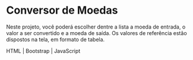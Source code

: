 # Conversor de Moedas

Neste projeto, você poderá escolher dentre a lista a moeda de entrada, o valor a ser convertido e a moeda de saída. Os valores de referência estão dispostos na tela, em formato de tabela.

HTML | Bootstrap | JavaScript

